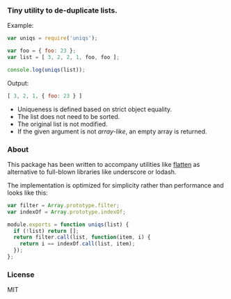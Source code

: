 ### Tiny utility to de-duplicate lists.

Example:

```js
var uniqs = require('uniqs');

var foo = { foo: 23 };
var list = [ 3, 2, 2, 1, foo, foo ];

console.log(uniqs(list));
```

Output:

```js
[ 3, 2, 1, { foo: 23 } ]

```

* Uniqueness is defined based on strict object equality.
* The list does not need to be sorted.
* The original list is not modified.
* If the given argument is not _array-like_, an empty array is returned.

### About

This package has been written to accompany utilities like
[flatten](https://npmjs.org/package/flatten) as alternative to full-blown
libraries like underscore or lodash.

The implementation is optimized for simplicity rather than performance and
looks like this:

```js
var filter = Array.prototype.filter;
var indexOf = Array.prototype.indexOf;

module.exports = function uniqs(list) {
  if (!list) return [];
  return filter.call(list, function(item, i) {
    return i == indexOf.call(list, item);
  });
};
```

### License
MIT
